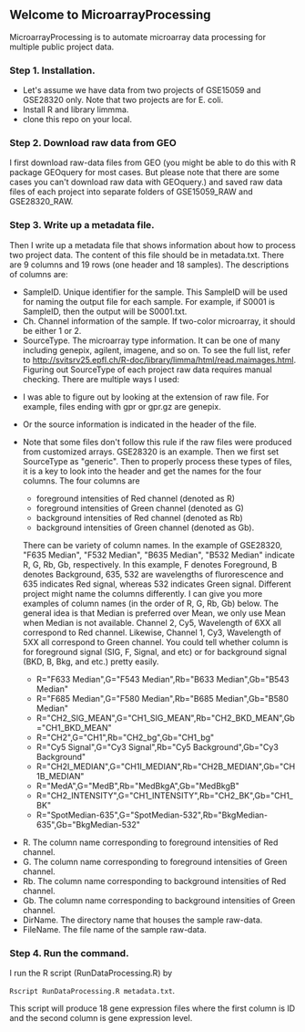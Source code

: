 ## Welcome to MicroarrayProcessing

MicroarrayProcessing is to automate microarray data processing for multiple public project data.

### Step 1. Installation. 

- Let's assume we have data from two projects of GSE15059 and GSE28320 only. Note that two projects are for E. coli. 
- Install R and library limmma. 
- clone this repo on your local.

### Step 2. Download raw data from GEO

I first download raw-data files from GEO (you might be able to do this with R package GEOquery for most cases. But please note that there are some cases you can't download raw data with GEOquery.) and saved raw data files of each project into separate folders of GSE15059_RAW and GSE28320_RAW.

### Step 3. Write up a metadata file.

Then I write up a metadata file that shows information about how to process two project data. The content of this file should be in metadata.txt. There are 9 columns and 19 rows (one header and 18 samples). The descriptions of columns are:
- SampleID. Unique identifier for the sample. This SampleID will be used for naming the output file for each sample. For example, if S0001 is SampleID, then the output will be S0001.txt.
- Ch. Channel information of the sample. If two-color microarray, it should be either 1 or 2.  
- SourceType. The microarray type information. It can be one of many including genepix, agilent, imagene, and so on. To see the full list, refer to http://svitsrv25.epfl.ch/R-doc/library/limma/html/read.maimages.html. Figuring out SourceType of each project raw data requires manual checking. There are multiple ways I used:
* I was able to figure out by looking at the extension of raw file. For example, files ending with gpr or gpr.gz are genepix.
* Or the source information is indicated in the header of the file. 
* Note that some files don't follow this rule if the raw files were produced from customized arrays. GSE28320 is an example. Then we first set SourceType as "generic". Then to properly process these types of files, it is a key to look into the header and get the names for the four columns. The four columns are
   * foreground intensities of Red channel (denoted as R)
   * foreground intensities of Green channel (denoted as G)
   * background intensities of Red channel (denoted as Rb)
   * background intensities of Green channel (denoted as Gb).
   
   There can be variety of column names. In the example of GSE28320, "F635 Median", "F532 Median", "B635 Median", "B532 Median" indicate R, G, Rb, Gb, respectively. In this example, F denotes Foreground, B denotes Background, 635, 532 are wavelengths of flurorescence and 635 indicates Red signal, whereas 532 indicates Green signal. Different project might name the columns differently. I can give you more examples of column names (in the order of R, G, Rb, Gb) below. The general idea is that Median is preferred over Mean, we only use Mean when Median is not available. Channel 2, Cy5, Wavelength of 6XX all correspond to Red channel. Likewise, Channel 1, Cy3, Wavelength of 5XX all correspond to Green channel. You could tell whether column is for foreground signal (SIG, F, Signal, and etc) or for background signal (BKD, B, Bkg, and etc.) pretty easily. 
   * R="F633 Median",G="F543 Median",Rb="B633 Median",Gb="B543 Median"
   * R="F685 Median",G="F580 Median",Rb="B685 Median",Gb="B580 Median"
   * R="CH2_SIG_MEAN",G="CH1_SIG_MEAN",Rb="CH2_BKD_MEAN",Gb="CH1_BKD_MEAN"
   * R="CH2",G="CH1",Rb="CH2_bg",Gb="CH1_bg"
   * R="Cy5 Signal",G="Cy3 Signal",Rb="Cy5 Background",Gb="Cy3 Background"
   * R="CH2I_MEDIAN",G="CH1I_MEDIAN",Rb="CH2B_MEDIAN",Gb="CH1B_MEDIAN"
   * R="MedA",G="MedB",Rb="MedBkgA",Gb="MedBkgB"
   * R="CH2_INTENSITY",G="CH1_INTENSITY",Rb="CH2_BK",Gb="CH1_BK"
   * R="SpotMedian-635",G="SpotMedian-532",Rb="BkgMedian-635",Gb="BkgMedian-532"
- R. The column name corresponding to foreground intensities of Red channel. 
- G. The column name corresponding to foreground intensities of Green channel.
- Rb. The column name corresponding to background intensities of Red channel.
- Gb. The column name corresponding to background intensities of Green channel.
- DirName. The directory name that houses the sample raw-data.
- FileName. The file name of the sample raw-data.

### Step 4. Run the command.

I run the R script (RunDataProcessing.R) by 

<code>Rscript RunDataProcessing.R metadata.txt</code>. 

This script will produce 18 gene expression files where the first column is ID and the second column is gene expression level.


